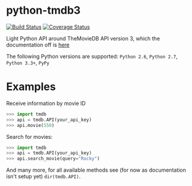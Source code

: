 python-tmdb3
============

[![Build Status](https://travis-ci.org/Wessie/python-tmdb3.png?branch=master)](https://travis-ci.org/Wessie/python-tmdb3)
[![Coverage Status](https://coveralls.io/repos/Wessie/python-tmdb3/badge.png?branch=master)](https://coveralls.io/r/Wessie/python-tmdb3?branch=master)

Light Python API around TheMovieDB API version 3, which the documentation off is [here](http://docs.themoviedb.apiary.io/)

The following Python versions are supported: `Python 2.6`, `Python 2.7`, `Python 3.3+`, `PyPy`


Examples
========

Receive information by movie ID
```python
>>> import tmdb
>>> api = tmdb.API(your_api_key)
>>> api.movie(550)
```

Search for movies:
```python
>>> import tmdb
>>> api = tmdb.API(your_api_key)
>>> api.search_movie(query="Rocky")
```

And many more, for all available methods see (for now as documentation isn't setup yet) `dir(tmdb.API)`.
